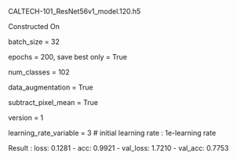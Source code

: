 CALTECH-101_ResNet56v1_model.120.h5

Constructed On

batch_size = 32

epochs = 200, save best only = True

num_classes = 102

data_augmentation = True

subtract_pixel_mean = True

version = 1

learning_rate_variable = 3 # initial learning rate : 1e-learning rate


Result : loss: 0.1281 - acc: 0.9921 - val_loss: 1.7210 - val_acc: 0.7753
